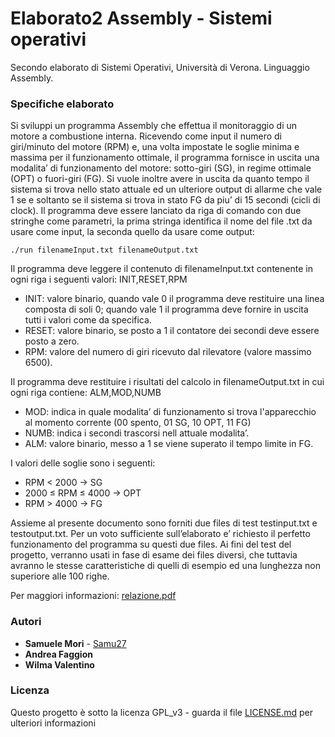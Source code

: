 # Elaborato2 Assembly - Sistemi operativi

Secondo elaborato di Sistemi Operativi, Università di Verona.
Linguaggio Assembly.

### Specifiche elaborato

Si sviluppi un programma Assembly che effettua il monitoraggio di un motore a combustione interna. Ricevendo come input il numero di giri/minuto del motore (RPM) e, una volta impostate le soglie minima e massima per il funzionamento ottimale, il programma fornisce in uscita una modalita’ di funzionamento del motore: sotto-giri (SG), in regime ottimale (OPT) o fuori-giri (FG). Si vuole inoltre avere in uscita da quanto tempo il sistema si trova nello stato attuale ed un ulteriore output di allarme che vale 1 se e soltanto se il sistema si trova in stato FG da piu’ di 15 secondi (cicli di clock).
Il programma deve essere lanciato da riga di comando con due stringhe come parametri, la prima stringa identifica il nome del file .txt da usare come input, la seconda quello da usare come output: 
```
./run filenameInput.txt filenameOutput.txt
```
Il programma deve leggere il contenuto di filenameInput.txt contenente in ogni riga i seguenti valori: INIT,RESET,RPM
- INIT: valore binario, quando vale 0 il programma deve restituire una linea composta di soli 0; quando vale 1 il programma deve fornire in uscita tutti i valori come da specifica.
- RESET: valore binario, se posto a 1 il contatore dei secondi deve essere posto a zero.
- RPM: valore del numero di giri ricevuto dal rilevatore (valore massimo 6500).

Il programma deve restituire i risultati del calcolo in filenameOutput.txt in cui ogni riga contiene: ALM,MOD,NUMB
- MOD: indica in quale modalita’ di funzionamento si trova l'apparecchio al momento corrente (00 spento, 01 SG, 10 OPT, 11 FG)
- NUMB: indica i secondi trascorsi nell attuale modalita’.
- ALM: valore binario, messo a 1 se viene superato il tempo limite in FG.

I valori delle soglie sono i seguenti:
- RPM < 2000 → SG
- 2000 ≤ RPM ≤ 4000 → OPT
- RPM > 4000 → FG

Assieme al presente documento sono forniti due files di test testinput.txt e testoutput.txt. Per un voto sufficiente sull’elaborato e’ richiesto il perfetto funzionamento del programma su questi due files. Ai fini del test del progetto, verranno usati in fase di esame dei files diversi, che tuttavia avranno le stesse caratteristiche di quelli di esempio ed una lunghezza non superiore alle 100 righe.

Per maggiori informazioni: [relazione.pdf](relazione.pdf)

### Autori

* **Samuele Mori** - [Samu27](https://github.com/Samu27)
* **Andrea Faggion**
* **Wilma Valentino**

### Licenza

Questo progetto è sotto la licenza GPL_v3 - guarda il file [LICENSE.md](LICENSE.md) per ulteriori informazioni
